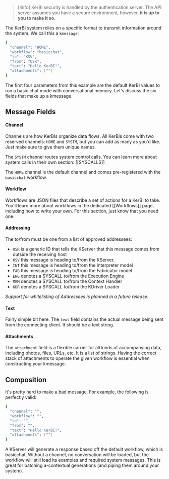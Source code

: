 > [!info]
> KerBI security is handled by the authentication server. The API server assumes you have a secure environment, however, **it is up to you to make it so**. 

The KerBI system relies on a specific format to transmit information around the system. We call this a `kmessage`:

```bash
{ 
  "channel": "HOME",
  "workflow": "basicchat",
  "to": "KSV",
  "from": "USR",
  "text": "Hello KerBI!",
  "attachments": [""]
}
```

The first four parameters from this example are the default KerBI values to run a basic chat mode with conversational memory. Let's discuss the six fields that make up a kmessage.

## Message Fields
#### Channel
Channels are how KerBIs organize data flows. All KerBIs come with two reserved channels: `HOME` and `SYSTM`, but you can add as many as you'd like. Just make sure to give them unique names.

The `SYSTM` channel routes system control calls. You can learn more about system calls in their own section: [[SYSCALLS]]

The `HOME` channel is the default channel and comes pre-registered with the `basicchat` workflow.

#### Workflow

Workflows are JSON files that describe a set of actions for a KerBI to take. You'll learn more about workflows in the dedicated [[Workflows]] page, including how to write your own. For this section, just know that you need one.

#### Addressing

The to/from must be one from a list of approved addressees:
- `USR` is a generic ID that tells the KServer that this message comes from outside the receiving host
- `KSV` this message is heading to/from the KServer.
- `INT` this message is heading to/from the Interpreter model
- `FAB` this message is heading to/from the Fabricator model
- `ENG` denotes a SYSCALL to/from the Execution Engine
- `MEM` denotes a SYSCALL to/from the Context Handler
- `KDR` denotes a SYSCALL to/from the KDriver Loader

*Support for whitelisting of Addressees is planned in a future release.*

#### Text

Fairly simple bit here. The `text` field contains the actual message being sent from the connecting client. It should be a text string.

#### Attachments

The `attachment` field is a flexible carrier for all kinds of accompanying data, including photos, files, URLs, etc. It is a list of strings. Having the correct stack of attachments to operate the given workflow is essential when constructing your kmessage.

## Composition

It's pretty hard to make a bad message. For example, the following is perfectly valid:
 
```bash
{ 
  "channel": "",
  "workflow": "",
  "to": "",
  "from": "",
  "text": "Hello KerBI!",
  "attachments": [""]
}
```

A KServer will generate a response based off the default workflow, which is basicchat. Without a channel, no conversation will be loaded, but the workflow will still load its examples and required system messages. This is great for batching a-contextual generations (and piping them around your system).